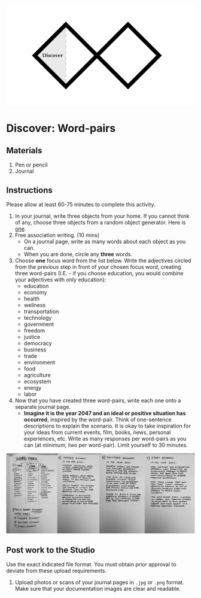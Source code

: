 ![Double Diamond Discover Phase graphic](/assets/dd-process-discover-1200px@2x.png)

# Discover: Word-pairs

## Materials

1. Pen or pencil
2. Journal

## Instructions

Please allow at least 60-75 minutes to complete this activity.

1. In your journal, write three objects from your home. If you cannot think of any, choose three objects from a random object generator. Here is [one](http://roger.redevised.com/).
2. Free association writing. \(10 mins\)
   * On a journal page, write as many words about each object as you can.
   * When you are done, circle any **three** words.
3. Choose **one** focus word from the list below. Write the adjectives circled from the previous step in front of your chosen focus word, creating three word-pairs \(I.E. - if you choose education, you would combine your adjectives with only education\):
   * education
   * economy
   * health
   * wellness
   * transportation
   * technology
   * government
   * freedom
   * justice
   * democracy
   * business
   * trade
   * environment
   * food
   * agriculture
   * ecosystem
   * energy
   * labor
4. Now that you have created three word-pairs, write each one onto a separate journal page.
   * **Imagine it is the year 2047 and an ideal or positive situation has occurred**, inspired by the word-pair. Think of one-sentence descriptions to explain the scenario. It is okay to take inspiration for your ideas from current events, film, books, news, personal experiences, etc. Write as many responses per word-pairs as you can \(at minimum, two per word-pair\). Limit yourself to 30 minutes.

![narrative word pairs](/assets/narrative-discover-wordpairs.jpg)

## Post work to the Studio

Use the exact indicated file format. You must obtain prior approval to deviate from these upload requirements.

1. Upload photos or scans of your journal pages in `.jpg` or `.png` format. Make sure that your documentation images are clear and readable.